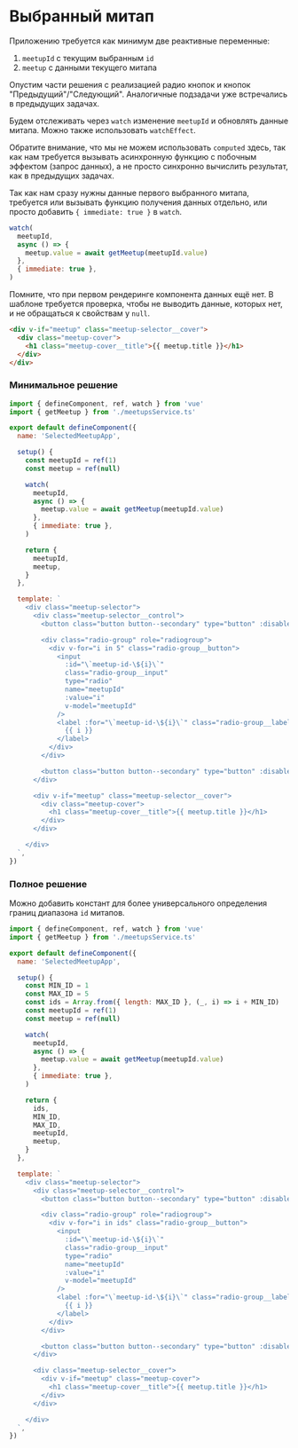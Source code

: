 # Выбранный митап

Приложению требуется как минимум две реактивные переменные:

1. `meetupId` с текущим выбранным `id`
2. `meetup` с данными текущего митапа

Опустим части решения с реализацией радио кнопок и кнопок "Предыдущий"/"Следующий". Аналогичные подзадачи уже встречались в предыдущих задачах. 

Будем отслеживать через `watch` изменение `meetupId` и обновлять данные митапа. Можно также использовать `watchEffect`.

Обратите внимание, что мы не можем использовать `computed` здесь, так как нам требуется вызывать асинхронную функцию с побочным эффектом (запрос данных), а не просто синхронно вычислить результат, как в предыдущих задачах. 

Так как нам сразу нужны данные первого выбранного митапа, требуется или вызывать функцию получения данных отдельно, или просто добавить `{ immediate: true }` в `watch`.

```js
watch(
  meetupId,
  async () => {
    meetup.value = await getMeetup(meetupId.value)
  },
  { immediate: true },
)
```

Помните, что при первом рендеринге компонента данных ещё нет. В шаблоне требуется проверка, чтобы не выводить данные, которых нет, и не обращаться к свойствам у `null`.

```html
<div v-if="meetup" class="meetup-selector__cover">
  <div class="meetup-cover">
    <h1 class="meetup-cover__title">{{ meetup.title }}</h1>
  </div>
</div>
```

### Минимальное решение

```js
import { defineComponent, ref, watch } from 'vue'
import { getMeetup } from './meetupsService.ts'

export default defineComponent({
  name: 'SelectedMeetupApp',

  setup() {
    const meetupId = ref(1)
    const meetup = ref(null)

    watch(
      meetupId,
      async () => {
        meetup.value = await getMeetup(meetupId.value)
      },
      { immediate: true },
    )

    return {
      meetupId,
      meetup,
    }
  },

  template: `
    <div class="meetup-selector">
      <div class="meetup-selector__control">
        <button class="button button--secondary" type="button" :disabled="meetupId <= 1" @click="meetupId -= 1">Предыдущий</button>

        <div class="radio-group" role="radiogroup">
          <div v-for="i in 5" class="radio-group__button">
            <input
              :id="\`meetup-id-\${i}\`"
              class="radio-group__input"
              type="radio"
              name="meetupId"
              :value="i"
              v-model="meetupId"
            />
            <label :for="\`meetup-id-\${i}\`" class="radio-group__label">
              {{ i }}
            </label>
          </div>
        </div>

        <button class="button button--secondary" type="button" :disabled="meetupId >= 5" @click="meetupId += 1">Следующий</button>
      </div>

      <div v-if="meetup" class="meetup-selector__cover">
        <div class="meetup-cover">
          <h1 class="meetup-cover__title">{{ meetup.title }}</h1>
        </div>
      </div>

    </div>
  `,
})
```

### Полное решение

Можно добавить констант для более универсального определения границ диапазона `id` митапов.

```js
import { defineComponent, ref, watch } from 'vue'
import { getMeetup } from './meetupsService.ts'

export default defineComponent({
  name: 'SelectedMeetupApp',

  setup() {
    const MIN_ID = 1
    const MAX_ID = 5
    const ids = Array.from({ length: MAX_ID }, (_, i) => i + MIN_ID)
    const meetupId = ref(1)
    const meetup = ref(null)

    watch(
      meetupId,
      async () => {
        meetup.value = await getMeetup(meetupId.value)
      },
      { immediate: true },
    )

    return {
      ids,
      MIN_ID,
      MAX_ID,
      meetupId,
      meetup,
    }
  },

  template: `
    <div class="meetup-selector">
      <div class="meetup-selector__control">
        <button class="button button--secondary" type="button" :disabled="meetupId <= MIN_ID" @click="meetupId -= 1">Предыдущий</button>

        <div class="radio-group" role="radiogroup">
          <div v-for="i in ids" class="radio-group__button">
            <input
              :id="\`meetup-id-\${i}\`"
              class="radio-group__input"
              type="radio"
              name="meetupId"
              :value="i"
              v-model="meetupId"
            />
            <label :for="\`meetup-id-\${i}\`" class="radio-group__label">
              {{ i }}
            </label>
          </div>
        </div>

        <button class="button button--secondary" type="button" :disabled="meetupId >= MAX_ID" @click="meetupId += 1">Следующий</button>
      </div>

      <div class="meetup-selector__cover">
        <div v-if="meetup" class="meetup-cover">
          <h1 class="meetup-cover__title">{{ meetup.title }}</h1>
        </div>
      </div>

    </div>
  `,
})
```
